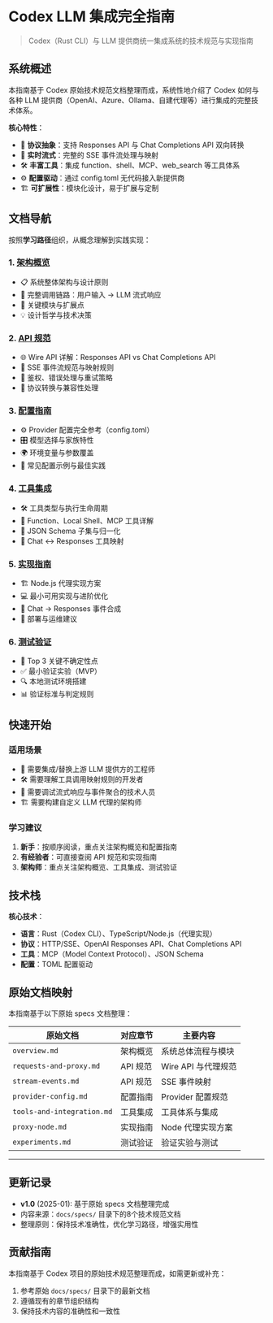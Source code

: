 # Codex LLM 集成完全指南

> Codex（Rust CLI）与 LLM 提供商统一集成系统的技术规范与实现指南

## 系统概述

本指南基于 Codex 原始技术规范文档整理而成，系统性地介绍了 Codex 如何与各种 LLM 提供商（OpenAI、Azure、Ollama、自建代理等）进行集成的完整技术体系。

**核心特性**：
- 🔄 **协议抽象**：支持 Responses API 与 Chat Completions API 双向转换
- 🚀 **实时流式**：完整的 SSE 事件流处理与映射
- 🛠️ **丰富工具**：集成 function、shell、MCP、web_search 等工具体系
- ⚙️ **配置驱动**：通过 config.toml 无代码接入新提供商
- 🏗️ **可扩展性**：模块化设计，易于扩展与定制

## 文档导航

按照**学习路径**组织，从概念理解到实践实现：

### 1. [架构概览](./01-architecture-overview.md)
- 📋 系统整体架构与设计原则
- 🔄 完整调用链路：用户输入 → LLM 流式响应  
- 🎯 关键模块与扩展点
- 💡 设计哲学与技术决策

### 2. [API 规范](./02-api-specifications.md)
- 🌐 Wire API 详解：Responses API vs Chat Completions API
- 📡 SSE 事件流规范与映射规则
- 🔐 鉴权、错误处理与重试策略
- 🔄 协议转换与兼容性处理

### 3. [配置指南](./03-configuration-guide.md)
- ⚙️ Provider 配置完全参考（config.toml）
- 🎛️ 模型选择与家族特性
- 🌍 环境变量与参数覆盖
- 📝 常见配置示例与最佳实践

### 4. [工具集成](./04-tools-integration.md)
- 🛠️ 工具类型与执行生命周期
- 🔧 Function、Local Shell、MCP 工具详解
- 📝 JSON Schema 子集与归一化
- 🔄 Chat ↔ Responses 工具映射

### 5. [实现指南](./05-implementation-guide.md)
- 🏗️ Node.js 代理实现方案
- 💻 最小可用实现与进阶优化
- 🌊 Chat → Responses 事件合成
- 🚀 部署与运维建议

### 6. [测试验证](./06-testing-validation.md)
- 🧪 Top 3 关键不确定性点
- ✅ 最小验证实验（MVP）
- 🔍 本地测试环境搭建
- 📊 验证标准与判定规则

## 快速开始

### 适用场景
- 🔌 需要集成/替换上游 LLM 提供方的工程师
- 🛠️ 需要理解工具调用映射规则的开发者  
- 🔧 需要调试流式响应与事件聚合的技术人员
- 🏗️ 需要构建自定义 LLM 代理的架构师

### 学习建议
1. **新手**：按顺序阅读，重点关注架构概览和配置指南
2. **有经验者**：可直接查阅 API 规范和实现指南  
3. **架构师**：重点关注架构概览、工具集成、测试验证

## 技术栈

**核心技术**：
- **语言**：Rust（Codex CLI）、TypeScript/Node.js（代理实现）
- **协议**：HTTP/SSE、OpenAI Responses API、Chat Completions API
- **工具**：MCP（Model Context Protocol）、JSON Schema
- **配置**：TOML 配置驱动

## 原始文档映射

本指南基于以下原始 specs 文档整理：

| 原始文档 | 对应章节 | 主要内容 |
|---------|---------|---------|
| `overview.md` | 架构概览 | 系统总体流程与模块 |
| `requests-and-proxy.md` | API 规范 | Wire API 与代理规范 |
| `stream-events.md` | API 规范 | SSE 事件映射 |
| `provider-config.md` | 配置指南 | Provider 配置规范 |
| `tools-and-integration.md` | 工具集成 | 工具体系与集成 |
| `proxy-node.md` | 实现指南 | Node 代理实现方案 |
| `experiments.md` | 测试验证 | 验证实验与测试 |

---

## 更新记录

- **v1.0** (2025-01): 基于原始 specs 文档整理完成
- 内容来源：`docs/specs/` 目录下的8个技术规范文档
- 整理原则：保持技术准确性，优化学习路径，增强实用性

## 贡献指南

本指南基于 Codex 项目的原始技术规范整理而成，如需更新或补充：
1. 参考原始 `docs/specs/` 目录下的最新文档
2. 遵循现有的章节组织结构
3. 保持技术内容的准确性和一致性